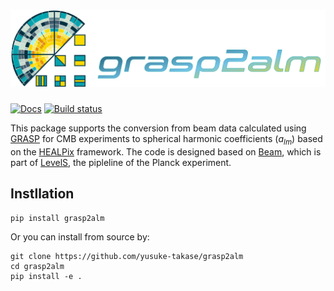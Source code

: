<p align="center">
  <h1>
  <img src="./images/logo/grasp2alm_logo_wide.png" alt="Logo">
  </h1>
</p>

[![Docs](https://img.shields.io/badge/docs-stable-blue.svg)](https://yusuke-takase.github.io/grasp2alm/index.html)
[![Build status](https://github.com/yusuke-takase/grasp2alm/blob/master/.github/workflows/test.yml/badge.svg?branch=master)](https://github.com/yusuke-takase/grasp2alm/blob/master/.github/workflows/test.yml/badge.svg)

This package supports the conversion from beam data calculated using [GRASP](https://www.ticra.com/software/grasp/) for CMB experiments to spherical harmonic coefficients ($a_{lm}$) based on the [HEALPix](https://healpix.sourceforge.io/) framework.
The code is designed based on [Beam](https://github.com/zonca/planck-levelS/tree/master/Beam), which is part of [LevelS](https://github.com/zonca/planck-levelS), the pipleline of the Planck experiment.

## Instllation

```
pip install grasp2alm
```

Or you can install from source by:

```
git clone https://github.com/yusuke-takase/grasp2alm
cd grasp2alm
pip install -e .
```

